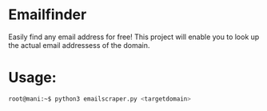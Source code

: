 # Emailfinder
Easily find any email address for free!
This project will enable you to look up the actual email addressess of the domain.

# Usage:

```bash
root@mani:~$ python3 emailscraper.py <targetdomain>
```
